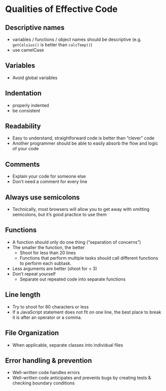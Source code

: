 # Qualities of Effective Code

## Descriptive names
- variables / functions / object names should be descriptive (e.g. `getCelsius()` is better than `calcTemp()`)
- use camelCase

## Variables
- Avoid global variables

## Indentation
- properly indented
- be consistent

## Readability
- Easy to understand, straightforward code is better than “clever” code
- Another programmer should be able to easily absorb the flow and logic of your code

## Comments
- Explain your code for someone else
- Don't need a comment for every line

## Always use semicolons
- Technically, most browsers will allow you to get away with omitting semicolons, but it’s good practice to use them

## Functions
- A function should only do one thing (“separation of concerns”)
- The smaller the function, the better
    - Shoot for less than 20 lines 
    - Functions that perform multiple tasks should call different functions to perform each subtask.  
- Less arguments are better (shoot for < 3)
- Don’t repeat yourself
    - Separate out repeated code into separate functions

## Line length
- Try to shoot for 80 characters or less
- If a JavaScript statement does not fit on one line, the best place to break it is after an operator or a comma.

## File Organization
- When applicable, separate classes into individual files

## Error handling & prevention
- Well-written code handles errors
- Well-written code anticipates and prevents bugs by creating tests & checking boundary conditions  


